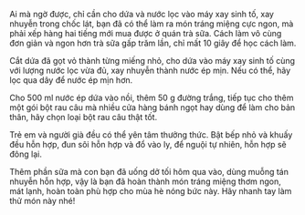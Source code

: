 Ai mà ngờ được, chỉ cần cho dứa và nước lọc vào máy xay sinh tố, xay nhuyễn trong chốc lát, bạn đã có thể làm ra món tráng miệng cực ngon, mà phải xếp hàng hai tiếng mới mua được ở quán trà sữa. Cách làm vô cùng đơn giản và ngon hơn trà sữa gấp trăm lần, chỉ mất 10 giây để học cách làm.

Cắt dứa đã gọt vỏ thành từng miếng nhỏ, cho dứa vào máy xay sinh tố cùng với lượng nước lọc vừa đủ, xay nhuyễn thành nước ép mịn. Nếu có thể, hãy lọc qua dây để nước ép mịn hơn.

Cho 500 ml nước ép dứa vào nồi, thêm 50 g đường trắng, tiếp tục cho thêm một gói bột rau câu mà nhiều cửa hàng bánh ngọt hay dùng để làm cho bản thân, hãy chọn loại bột rau câu thật tốt.

Trẻ em và người già đều có thể yên tâm thưởng thức. Bật bếp nhỏ và khuấy đều hỗn hợp, đun sôi hỗn hợp và đổ vào ly, để nguội tự nhiên, hỗn hợp sẽ đông lại.

Thêm phần sữa mà con bạn đã uống dở tối hôm qua vào, dùng muỗng tán nhuyễn hỗn hợp, vậy là bạn đã hoàn thành món tráng miệng thơm ngon, mát lạnh, hoàn toàn phù hợp cho mùa hè nóng bức này. Hãy nhanh tay làm thử món này nhé!